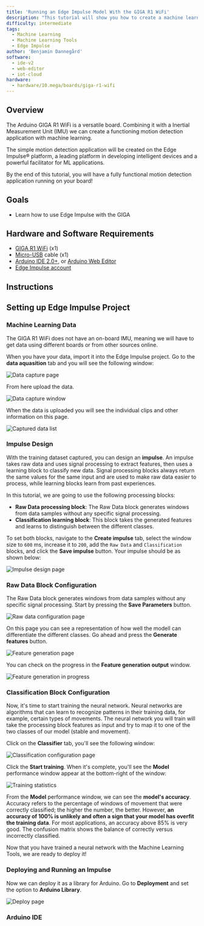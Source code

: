 ```yaml
---
title: 'Running an Edge Impulse Model With the GIGA R1 WiFi'
description: "This tutorial will show you how to create a machine learning model and run it on the GIGA R1 WiFi"
difficulty: intermediate 
tags:
  - Machine Learning
  - Machine Learning Tools
  - Edge Impulse
author: 'Benjamin Dannegård'
software:
  - ide-v2
  - web-editor
  - iot-cloud
hardware:
  - hardware/10.mega/boards/giga-r1-wifi
---
```


## Overview

The Arduino GIGA R1 WiFi is a versatile board. Combining it with a Inertial Measurement Unit (IMU) we can create a functioning motion detection application with machine learning.

The simple motion detection application will be created on the Edge Impulse® platform, a leading platform in developing intelligent devices and a powerful facilitator for ML applications.

By the end of this tutorial, you will have a fully functional motion detection application running on your board!

## Goals

- Learn how to use Edge Impulse with the GIGA

## Hardware and Software Requirements

- [GIGA R1 WiFi](https://store.arduino.cc/products/giga-r1-wifi) (x1)
- [Micro-USB](https://store.arduino.cc/products/usb-2-0-cable-type-a-micro) cable (x1)
- [Arduino IDE 2.0+](https://www.arduino.cc/en/software), or [Arduino Web Editor](https://create.arduino.cc/editor)
- [Edge Impulse account](https://studio.edgeimpulse.com)

## Instructions

## Setting up Edge Impulse Project

### Machine Learning Data

The GIGA R1 WiFi does not have an on-board IMU, meaning we will have to get data using different boards or from other sources online.

When you have your data, import it into the Edge Impulse project. Go to the **data aquasition** tab and you will see the following window:

![Data capture page](assets/1.jpg)

From here upload the data. 

![Data capture window](assets/2.jpg)

When the data is uploaded you will see the individual clips and other information on this page.

![Captured data list](assets/3.jpg)

### Impulse Design

With the training dataset captured, you can design an **impulse**. An impulse takes raw data and uses signal processing to extract features, then uses a learning block to classify new data. Signal processing blocks always return the same values for the same input and are used to make raw data easier to process, while learning blocks learn from past experiences.

In this tutorial, we are going to use the following processing blocks:

- **Raw Data processing block**: The Raw Data block generates windows from data samples without any specific signal processing.
- **Classification learning block**: This block takes the generated features and learns to distinguish between the different classes.

To set both blocks, navigate to the **Create impulse** tab, select the window size to `600` ms, increase it to `200`, add the `Raw Data` and `Classification` blocks, and click the **Save impulse** button. Your impulse should be as shown below:

![Impulse design page](assets/4.jpg)

### Raw Data Block Configuration

The Raw Data block generates windows from data samples without any specific signal processing. Start by pressing the **Save Parameters** button.

![Raw data configuration page](assets/5.jpg)

On this page you can see a representation of how well the modell can differentiate the different classes. Go ahead and press the **Generate features** button.

![Feature generation page](assets/6.jpg)

You can check on the progress in the **Feature generation output** window.

![Feature generation in progress](assets/7.jpg)

### Classification Block Configuration

Now, it's time to start training the neural network. Neural networks are algorithms that can learn to recognize patterns in their training data, for example, certain types of movements. The neural network you will train will take the processing block features as input and try to map it to one of the two classes of our model (stable and movement).

Click on the **Classifier** tab, you'll see the following window:

![Classification configuration page](assets/8.jpg)

Click the **Start training**. When it's complete, you'll see the **Model** performance window appear at the bottom-right of the window:

![Training statistics](assets/9.jpg)

From the **Model** performance window, we can see the **model's accuracy**. Accuracy refers to the percentage of windows of movement that were correctly classified; the higher the number, the better. However, **an accuracy of 100% is unlikely and often a sign that your model has overfit the training data**. For most applications, an accuracy above 85% is very good. The confusion matrix shows the balance of correctly versus incorrectly classified.

Now that you have trained a neural network with the Machine Learning Tools, we are ready to deploy it!

### Deploying and Running an Impulse

Now we can deploy it as a library for Arduino. Go to **Deployment** and set the option to **Arduino Library**.

![Deploy page](assets/10.jpg)

### Arduino IDE

